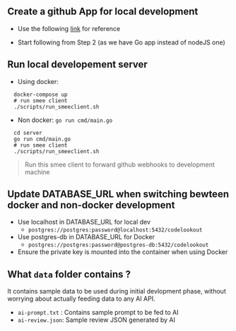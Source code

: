 ## Create a github App for local development

- Use the following [link](https://docs.github.com/en/apps/creating-github-apps/writing-code-for-a-github-app/quickstart) for reference

- Start following from Step 2 (as we have Go app instead of nodeJS one)

## Run local developement server

- Using docker:

```shell
  docker-compose up
  # run smee client
  ./scripts/run_smeeclient.sh
```

- Non docker:
  `go run cmd/main.go`

```shell
  cd server
  go run cmd/main.go
  # run smee client
  ./scripts/run_smeeclient.sh
```

> Run this smee client to forward github webhooks to development machine

## Update DATABASE_URL when switching bewteen docker and non-docker development

- Use localhost in DATABASE_URL for local dev
  - `postgres://postgres:password@localhost:5432/codelookout`
- Use postgres-db in DATABASE_URL for Docker
  - `postgres://postgres:password@postgres-db:5432/codelookout`
- Ensure the private key is mounted into the container when using Docker

## What `data` folder contains ?

It contains sample data to be used during initial devlopment phase, without worrying about actually feeding data to any AI API.

- `ai-prompt.txt` : Contains sample prompt to be fed to AI
- `ai-review.json`: Sample review JSON generated by AI
